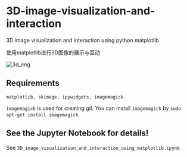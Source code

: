 # 3D-image-visualization-and-interaction
3D image visualization and interaction using python matplotlib

使用matplotlib进行3D图像的展示与互动

![3d_img](3d_img_show.gif)

## Requirements
```matplotlib, skimage, ipywidgets, imagemagick```

```imagemagick``` is used for creating gif. You can install ```imagemagick``` by ```sudo apt-get install imagemagick```.

## See the Jupyter Notebook for details!
See ```3D_image_visualization_and_interaction_using_matplotlib.ipynb```

